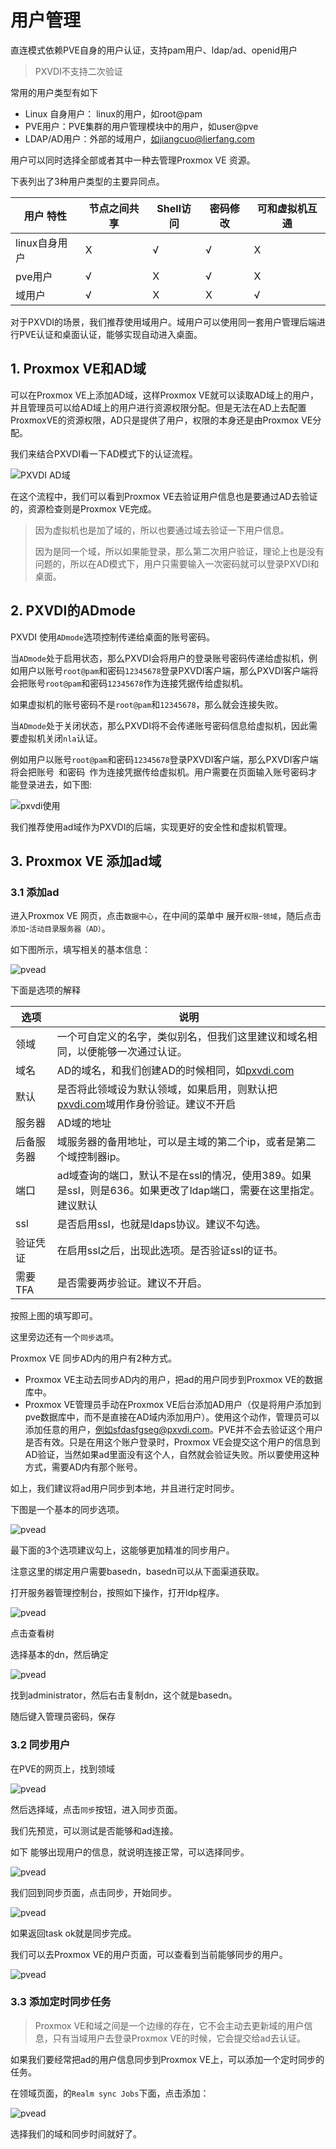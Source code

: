 # 用户管理

直连模式依赖PVE自身的用户认证，支持pam用户、ldap/ad、openid用户

> PXVDI不支持二次验证

常用的用户类型有如下

- Linux 自身用户： linux的用户，如root@pam
- PVE用户：PVE集群的用户管理模块中的用户，如user@pve
- LDAP/AD用户：外部的域用户，如jiangcuo@lierfang.com

用户可以同时选择全部或者其中一种去管理Proxmox VE 资源。

下表列出了3种用户类型的主要异同点。

| 用户 特性     | 节点之间共享 | Shell访问 | 密码修改 |可和虚拟机互通|
| --------------- | -------------- | ----------- | ---------- |---------- |
| linux自身用户 | X            | √        | √       |X       |
| pve用户       | √           | X         | √       |X       |
| 域用户        | √           | X         | X        |√       |

对于PXVDI的场景，我们推荐使用域用户。域用户可以使用同一套用户管理后端进行PVE认证和桌面认证，能够实现自动进入桌面。


## 1. Proxmox VE和AD域

可以在Proxmox VE上添加AD域，这样Proxmox VE就可以读取AD域上的用户，并且管理员可以给AD域上的用户进行资源权限分配。但是无法在AD上去配置ProxmoxVE的资源权限，AD只是提供了用户，权限的本身还是由Proxmox VE分配。

我们来结合PXVDI看一下AD模式下的认证流程。

![PXVDI AD域](../img/adlogin.png)

在这个流程中，我们可以看到Proxmox VE去验证用户信息也是要通过AD去验证的，资源检查则是Proxmox VE完成。

>因为虚拟机也是加了域的，所以也要通过域去验证一下用户信息。
>
>因为是同一个域，所以如果能登录，那么第二次用户验证，理论上也是没有问题的，所以在AD模式下，用户只需要输入一次密码就可以登录PXVDI和桌面。


## 2. PXVDI的ADmode

PXVDI 使用`ADmode`选项控制传递给桌面的账号密码。

当`ADmode`处于启用状态，那么PXVDI会将用户的登录账号密码传递给虚拟机，例如用户以账号`root@pam`和密码`12345678`登录PXVDI客户端，那么PXVDI客户端将会把账号`root@pam`和密码`12345678`作为连接凭据传给虚拟机。

如果虚拟机的账号密码不是`root@pam`和`12345678`，那么就会连接失败。

当`ADmode`处于关闭状态，那么PXVDI将不会传递账号密码信息给虚拟机，因此需要虚拟机关闭`nla`认证。

例如用户以账号`root@pam`和密码`12345678`登录PXVDI客户端，那么PXVDI客户端将会把账号` `和密码` `作为连接凭据传给虚拟机。用户需要在页面输入账号密码才能登录进去，如下图:


![pxvdi使用](../img/startpxvdi5.png "pxvdistart")

我们推荐使用ad域作为PXVDI的后端，实现更好的安全性和虚拟机管理。


## 3. Proxmox VE 添加ad域

### 3.1 添加ad

进入Proxmox VE 网页，点击`数据中心`，在中间的菜单中 展开`权限`-`领域`，随后点击`添加`-`活动目录服务器（AD）`。

如下图所示，填写相关的基本信息：

![pvead](../img/addad1.png "proxmox add ms ad")

下面是选项的解释

| 选项       | 说明                                                                                                           |
| ------------ | ---------------------------------------------------------------------------------------------------------------- |
| 领域       | 一个可自定义的名字，类似别名，但我们这里建议和域名相同，以便能够一次通过认证。                                 |
| 域名       | AD的域名，和我们创建AD的时候相同，如[pxvdi.com](http://pxvdi.com/)                                                |
| 默认       | 是否将此领域设为默认领域，如果启用，则默认把[pxvdi.com](http://pxvdi.com/)域用作身份验证。建议不开启              |
| 服务器     | AD域的地址                                                                                                     |
| 后备服务器 | 域服务器的备用地址，可以是主域的第二个ip，或者是第二个域控制器ip。                                             |
| 端口       | ad域查询的端口，默认不是在ssl的情况，使用389。如果是ssl，则是636。如果更改了ldap端口，需要在这里指定。建议默认 |
| ssl        | 是否启用ssl，也就是ldaps协议。建议不勾选。                                                                     |
| 验证凭证   | 在启用ssl之后，出现此选项。是否验证ssl的证书。                                                                 |
| 需要TFA    | 是否需要两步验证。建议不开启。                                                                                 |

按照上图的填写即可。

这里旁边还有一个`同步选项`。

Proxmox VE 同步AD内的用户有2种方式。

-  Proxmox VE主动去同步AD内的用户，把ad的用户同步到Proxmox VE的数据库中。
-  Proxmox VE管理员手动在Proxmox VE后台添加AD用户（仅是将用户添加到pve数据库中，而不是直接在AD域内添加用户）。使用这个动作，管理员可以添加任意的用户，例如sfdasfgseg@pxvdi.com。PVE并不会去验证这个用户是否有效。只是在用这个账户登录时，Proxmox VE会提交这个用户的信息到AD验证，当然如果ad里面没有这个人，自然就会验证失败。所以要使用这种方式，需要AD内有那个账号。


如上，我们建议将ad用户同步到本地，并且进行定时同步。

下图是一个基本的同步选项。

![pvead](../img/addad2.png "proxmox add ms ad")

最下面的3个选项建议勾上，这能够更加精准的同步用户。

注意这里的绑定用户需要basedn，basedn可以从下面渠道获取。

打开服务器管理控制台，按照如下操作，打开ldp程序。

![pvead](../img/addad3.png "proxmox add ms ad")

点击查看树

选择基本的dn，然后确定

![pvead](../img/addad4.png "proxmox add ms ad")

找到administrator，然后右击复制dn，这个就是basedn。

随后键入管理员密码，保存

### 3.2 同步用户

在PVE的网页上，找到领域

![pvead](../img/addad5.png "proxmox add ms ad")

然后选择域，点击`同步`按钮，进入同步页面。


我们先预览，可以测试是否能够和ad连接。

如下 能够出现用户的信息，就说明连接正常，可以选择同步。

![pvead](../img/addad6.png "proxmox add ms ad")

我们回到同步页面，点击同步，开始同步。

![pvead](../img/addad7.png "proxmox add ms ad")

如果返回task ok就是同步完成。

我们可以去Proxmox VE的用户页面，可以查看到当前能够同步的用户。


![pvead](../img/addad8.png "proxmox add ms ad")

### 3.3 添加定时同步任务

>Proxmox VE和域之间是一个边缘的存在，它不会主动去更新域的用户信息，只有当域用户去登录Proxmox VE的时候，它会提交给ad去认证。

如果我们要经常把ad的用户信息同步到Proxmox VE上，可以添加一个定时同步的任务。

在领域页面，的`Realm sync Jobs`下面，点击添加：

![pvead](../img/addad9.png "proxmox add ms ad")

选择我们的域和同步时间就好了。